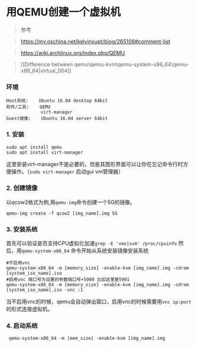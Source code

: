 # 用QEMU创建一个虚拟机

> 参考

>https://my.oschina.net/kelvinxupt/blog/265108#comment-list

>https://wiki.archlinux.org/index.php/QEMU

>[[Difference between qemu\qemu-kvm\qemu-system-x86_64\qemu-x86_64|virtual_004]]

### 环境
```
Host系统:    Ubuntu 16.04 desktop 64bit
软件/工具:    QEMU
             virt-manager
Guest镜像:    Ubuntu 16.04 server 64bit
```
### 1. 安装
```shell
sudo apt install qemu
sudo apt install virt-manager
```
这里安装virt-manager不是必要的，但是其图形界面可以让你在忘记命令行时方便操作。（`sudo virt-manager` 启动gui vm管理器）

### 2. 创建镜像
以qcow2格式为例,用`qemu-img`命令创建一个5G的镜像。
```shell
qemu-img create -f qcow2 [img_name].img 5G
```

### 3. 安装系统
首先可以验证是否支持CPU虚拟化加速`grep -E 'vmx|svm' /proc/cpuinfo`
然后，用`qemu-system-x86_64` 命令开始从系统安装镜像安装系统
```shell
#不启用vnc
qemu-system-x86_64 -m [memory_size] -enable-kvm [img_name].img -cdrom [system_iso_name].iso
#启用vnc 端口号为设置的参数端口号+5900 比如这里是5901
qemu-system-x86_64 -m [memory_size] -enable-kvm [img_name].img -cdrom [system_iso_name].iso -vnc :1
```
当不启用vnc的时候，qemu会自动弹出窗口，启用vnc的时候需要用`vnc ip:port`的形式连接虚拟机。

### 4. 启动系统
```shell
 qemu-system-x86_64 -m [mem_size] -enable-kvm [img_name].img
```


